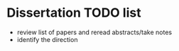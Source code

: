 # Dissertation TODO list
* review list of papers and reread abstracts/take notes
* identify the direction
